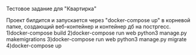 Тестовое задание для "Квартирка"

Проект билдится и запускается через "docker-compose up" в корневой папке, создающий веб-контейнер и контейнер дб на постргесс.
1)docker-compose build
2)docker-compose run web python3 manage.py makemigrations
3)docker-compose run web python3 manage.py migrate
4)docker-compose up
